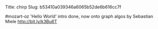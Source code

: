 Title: chirp
Slug: b53410a039346a6065b52de6b616cc7f

#mozart-oz 'Hello World' intro done, now onto graph algos by Sebastian Miele <a href="http://bit.ly/k3Bu6T">http://bit.ly/k3Bu6T</a>

